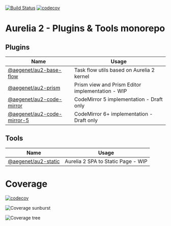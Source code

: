 [![Build Status](https://github.com/aegenet/au2/actions/workflows/ci.yml/badge.svg)](https://github.com/aegenet/au2/actions)
[![codecov](https://codecov.io/gh/aegenet/au2/branch/master/graph/badge.svg?token=1C2ZAPPYAV)](https://codecov.io/gh/aegenet/au2)
<br />

# Aurelia 2 - Plugins & Tools monorepo

## Plugins

| Name | Usage |
|--|--|
| [@aegenet/au2-base-flow](./packages/au2-base-flow/README.md) | Task flow utils based on Aurelia 2 kernel |
| [@aegenet/au2-prism](./packages/au2-prism/README.md) | Prism view and Prism Editor implementation - WIP |
| [@aegenet/au2-code-mirror](./packages/au2-code-mirror/README.md) | CodeMirror 5 implementation - Draft only |
| [@aegenet/au2-code-mirror-5](./packages/au2-code-mirror-5/README.md) | CodeMirror 6+ implementation - Draft only |

## Tools

| Name | Usage |
|--|--|
| [@aegenet/au2-static](./packages/au2-static/README.md) | Aurelia 2 SPA to Static Page - WIP |


# Coverage
[![codecov](https://codecov.io/gh/aegenet/au2/branch/master/graph/badge.svg?token=1C2ZAPPYAV)](https://codecov.io/gh/aegenet/au2)

![Coverage sunburst](https://codecov.io/gh/aegenet/au2/branch/master/graphs/sunburst.svg?token=1C2ZAPPYAV)

![Coverage tree](https://codecov.io/gh/aegenet/au2/branch/master/graphs/tree.svg?token=1C2ZAPPYAV)

